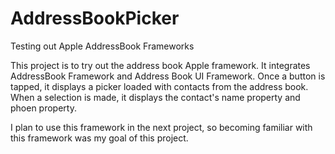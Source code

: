 AddressBookPicker
=================

Testing out Apple AddressBook Frameworks

This project is to try out the address book Apple framework. 
It integrates AddressBook Framework and Address Book UI Framework. 
Once a button is tapped, it displays a picker loaded with contacts from the address book. 
When a selection is made, it displays the contact's name property and phoen property. 

I plan to use this framework in the next project, so becoming familiar with this framework was my goal of this project. 


